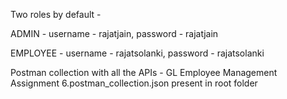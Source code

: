 Two roles by default -

ADMIN - username - rajatjain, password - rajatjain

EMPLOYEE - username - rajatsolanki, password - rajatsolanki

Postman collection with all the APIs - GL Employee Management Assignment 6.postman_collection.json
present in root folder

